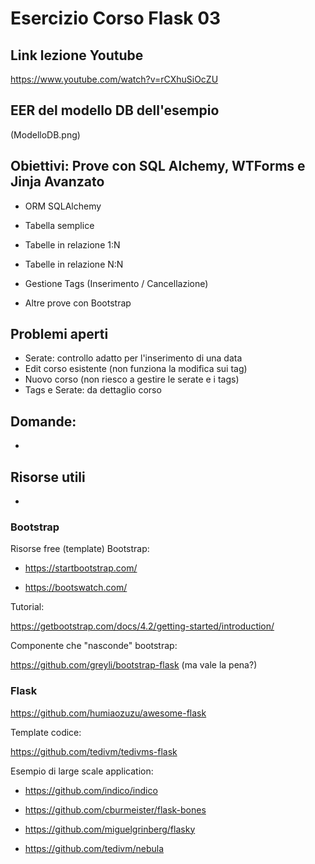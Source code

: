 # Esercizio Corso Flask 03

## Link lezione Youtube

https://www.youtube.com/watch?v=rCXhuSiOcZU

## EER del modello DB dell'esempio

(ModelloDB.png)

## Obiettivi: Prove con SQL Alchemy, WTForms e Jinja Avanzato

- ORM SQLAlchemy
- Tabella semplice
- Tabelle in relazione 1:N
- Tabelle in relazione N:N
- Gestione Tags (Inserimento / Cancellazione)

- Altre prove con Bootstrap

## Problemi aperti

- Serate: controllo adatto per l'inserimento di una data
- Edit corso esistente (non funziona la modifica sui tag) 
- Nuovo corso (non riesco a gestire le serate e i tags)
- Tags e Serate: da dettaglio corso

## Domande:

- 



## Risorse utili

- 

### Bootstrap

Risorse free (template) Bootstrap:

- https://startbootstrap.com/

- https://bootswatch.com/

Tutorial:

https://getbootstrap.com/docs/4.2/getting-started/introduction/

Componente che "nasconde" bootstrap:

https://github.com/greyli/bootstrap-flask (ma vale la pena?)

  



  

### Flask

  

https://github.com/humiaozuzu/awesome-flask

  

Template codice:

https://github.com/tedivm/tedivms-flask

  

Esempio di large scale application:

 - https://github.com/indico/indico
   
 - https://github.com/cburmeister/flask-bones
   
 - https://github.com/miguelgrinberg/flasky
   
 - https://github.com/tedivm/nebula